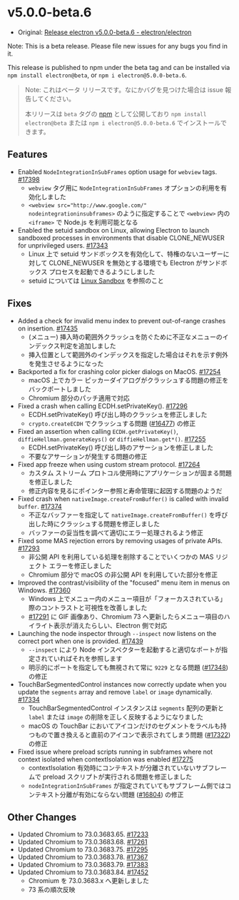 # v5.0.0-beta.6

* Original: [Release electron v5.0.0-beta.6 - electron/electron](https://github.com/electron/electron/releases/tag/v5.0.0-beta.6)

Note: This is a beta release. Please file new issues for any bugs you find in it.

This release is published to npm under the beta tag and can be installed via `npm install electron@beta`, or `npm i electron@5.0.0-beta.6`.

> Note: これはベータ リリースです。なにかバグを見つけた場合は issue 報告してください。
>
> 本リリースは `beta` タグの [npm](https://www.npmjs.com/package/electron) として公開しており `npm install electron@beta` または `npm i electron@5.0.0-beta.6` でインストールできます。

## Features

* Enabled `NodeIntegrationInSubFrames` option usage for `webview` tags. [#17398](https://github.com/electron/electron/pull/17398)
  * `webview` タグ用に `NodeIntegrationInSubFrames` オプションの利用を有効化しました
  * `<webview src="http://www.google.com/" nodeintegrationinsubframes>` のように指定することで `<webview>` 内の `<iframe>` で Node.js を利用可能となる
* Enabled the setuid sandbox on Linux, allowing Electron to launch sandboxed processes in environments that disable CLONE_NEWUSER for unprivileged users. [#17343](https://github.com/electron/electron/pull/17343)
  * Linux 上で setuid サンドボックスを有効化して、特権のないユーザーに対して CLONE_NEWUSER を無効とする環境でも Electron がサンドボックス プロセスを起動できるようにしました
  * setuid については [Linux Sandbox](https://chromium.googlesource.com/chromium/src/+/73.0.3683.65/docs/linux_suid_sandbox.md) を参照のこと

## Fixes

* Added a check for invalid menu index to prevent out-of-range crashes on insertion. [#17435](https://github.com/electron/electron/pull/17435)
  * (メニュー) 挿入時の範囲外クラッシュを防ぐために不正なメニューのインデックス判定を追加しました
  * 挿入位置として範囲外のインデックスを指定した場合はそれを示す例外を発生させるようになった
* Backported a fix for crashing color picker dialogs on MacOS. [#17254](https://github.com/electron/electron/pull/17254)
  * macOS 上でカラー ピッカーダイアログがクラッシュする問題の修正をバックポートしました
  * Chromium 部分のパッチ適用で対応
* Fixed a crash when calling ECDH.setPrivateKey(). [#17296](https://github.com/electron/electron/pull/17296)
  * ECDH.setPrivateKey() 呼び出し時のクラッシュを修正しました
  * `crypto.createECDH` でクラッシュする問題 ([#16477](https://github.com/electron/electron/issues/16477)) の修正
* Fixed an assertion when calling `ECDH.getPrivateKey()`, `diffieHellman.generateKeys()` or `diffieHellman.get*()`. [#17255](https://github.com/electron/electron/pull/17255)
  * ECDH.setPrivateKey() 呼び出し時のアサーションを修正しました
  * 不要なアサーションが発生する問題の修正
* Fixed app freeze when using custom stream protocol. [#17264](https://github.com/electron/electron/pull/17264)
  * カスタム ストリーム プロトコル使用時にアプリケーションが固まる問題を修正しました
  * 修正内容を見るにポインター参照と寿命管理に起因する問題のようだ
* Fixed crash when `nativeImage.createFromBuffer()` is called with invalid `buffer`. [#17374](https://github.com/electron/electron/pull/17374)
  * 不正なバッファーを指定して `nativeImage.createFromBuffer()` を呼び出した時にクラッシュする問題を修正しました
  * バッファーの妥当性を調べて適切にエラー処理されるよう修正
* Fixed some MAS rejection errors by removing usages of private APIs. [#17293](https://github.com/electron/electron/pull/17293)
  * 非公開 API を利用している処理を削除することでいくつかの MAS リジェクト エラーを修正しました
  * Chromium 部分で macOS の非公開 API を利用していた部分を修正 
* Improved the contrast/visibility of the "focused" menu item in menus on Windows. [#17360](https://github.com/electron/electron/pull/17360)
  * Windows 上でメニュー内のメニュー項目が「フォーカスされている」際のコントラストと可視性を改善しました
  * [#17291](https://github.com/electron/electron/pull/17291) に GIF 画像あり、Chromium 73 へ更新したらメニュー項目のハイライト表示が消えたらしい、Electron 側で対応
* Launching the node inspector through `--inspect` now listens on the correct port when one is provided. [#17439](https://github.com/electron/electron/pull/17439)
  * `--inspect` により Node インスペクターを起動すると適切なポートが指定されていればそれを参照します
  * 明示的にポートを指定しても無視されて常に `9229` となる問題 ([#17348](https://github.com/electron/electron/issues/17348)) の修正
* TouchBarSegmentedControl instances now correctly update when you update the `segments` array and remove `label` or `image` dynamically. [#17334](https://github.com/electron/electron/pull/17334)
  * TouchBarSegmentedControl インスタンスは `segments` 配列の更新と `label` または `image` の削除を正しく反映するようになりました
  * macOS の TouchBar においてアイコンだけのセグメントをラベルも持つもので置き換えると直前のアイコンで表示されてしまう問題 ([#17322](https://github.com/electron/electron/issues/17322)) の修正
* Fixed issue where preload scripts running in subframes where not context isolated when contextIsolation was enabled [#17275](https://github.com/electron/electron/pull/17275)
  * contextIsolation 有効時にコンテキストが分離されていないサブフレームで preload スクリプトが実行される問題を修正しました
  * `nodeIntegrationInSubFrames` が指定されていてもサブフレーム側ではコンテキスト分離が有効にならない問題 ([#16804](https://github.com/electron/electron/issues/16804)) の修正

## Other Changes

* Updated Chromium to 73.0.3683.65. [#17233](https://github.com/electron/electron/pull/17233)
* Updated Chromium to 73.0.3683.68. [#17261](https://github.com/electron/electron/pull/17261)
* Updated Chromium to 73.0.3683.75. [#17295](https://github.com/electron/electron/pull/17295)
* Updated Chromium to 73.0.3683.78. [#17367](https://github.com/electron/electron/pull/17367)
* Updated Chromium to 73.0.3683.79. [#17383](https://github.com/electron/electron/pull/17383)
* Updated Chromium to 73.0.3683.84. [#17452](https://github.com/electron/electron/pull/17452)
  * Chromium を 73.0.3683.x へ更新しました
  * 73 系の順次反映
